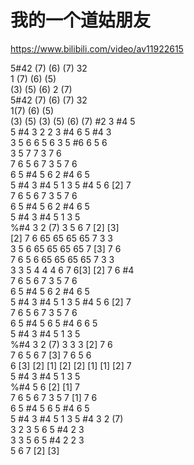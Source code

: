 # 我的一个道姑朋友

<https://www.bilibili.com/video/av11922615>

5#42 (7) (6) (7) 32  
1 (7) (6) (5)  
(3) (5) (6) 2 (7)  
5#42 (7) (6) (7) 32  
1(7) (6) (5)  
(3) (5) (3) (5) (6) (7) #2 3 #4 5  
5 #4 3 2 2 3 #4 6 5 #4 3  
3 5 6 6 5 6 3 5 #6 6 5 6  
3 5 7 7 3 7 6  
7 6 5 6 7 3 5 7 6  
6 5 #4 5 6 2 #4 6 5  
5 #4 3 #4 5 1 3 5 #4 5 6 [2] 7  
7 6 5 6 7 3 5 7 6  
6 5 #4 5 6 2 #4 6 5  
5 #4 3 #4 5 1 3 5  
%#4 3 2 (7) 3 5 6 7 [2] [3]  
[2] 7 6 65 65 65 65 7 3 3  
3 5 6 65 65 65 65 7 [3] 7 6  
7 6 5 6 65 65 65 65 7 3 3  
3 3 5 4 4 4 6 7 6[3] [2] 7 6 #4  
7 6 5 6 7 3 5 7 6  
6 5 #4 5 6 2 #4 6 5  
5 #4 3 #4 5 1 3 5 #4 5 6 [2] 7  
7 6 5 6 7 3 5 7 6  
6 5 #4 5 6 5 #4 6 6 5  
5 #4 3 #4 5 1 3 5  
%#4 3 2 (7) 3 3 3 [2] 7 6  
7 6 5 6 7 [3] 7 6 5 6  
6 [3] [2] [1] [2] [2] [1] [1] [2] 7  
5 #4 3 #4 5 1 3 5  
%#4 5 6 [2] [1] 7  
7 6 5 6 7 3 5 7 [1] 7 6  
6 5 #4 5 6 5 #4 6 5  
5 #4 3 #4 5 1 3 5 #4 3 2 (7)  
3 2 3 5 6 5 #4 2 3  
3 3 5 6 5 #4 2 2 3  
5 6 7 [2] [3]  